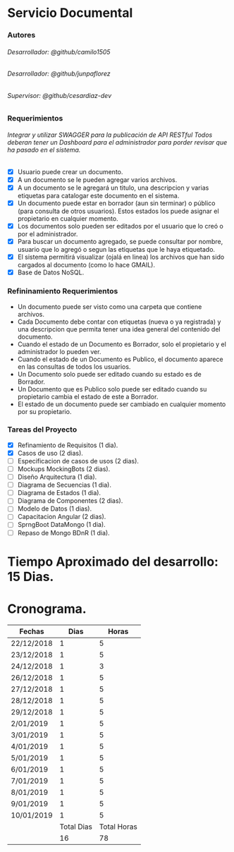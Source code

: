 # Servicio Documental
### Autores
###### Desarrollador: @github/camilo1505
###### Desarrollador: @github/junpaflorez
###### Supervisor: @github/cesardiaz-dev

### Requerimientos
###### Integrar y utilizar SWAGGER para la publicación de API RESTful Todos deberan tener un Dashboard para el administrador para porder revisar que ha pasado en el sistema.
- [x] Usuario puede crear un documento.
- [x] A un documento se le pueden agregar varios archivos.
- [x] A un documento se le agregará un titulo, una descripcion y varias etiquetas para catalogar este documento en el sistema.
- [x] Un documento puede estar en borrador (aun sin terminar) o público (para consulta de otros usuarios). Estos estados los puede asignar el propietario en cualquier momento.
- [x] Los documentos solo pueden ser editados por el usuario que lo creó o por el administrador.
- [x] Para buscar un documento agregado, se puede consultar por nombre, usuario que lo agregó o segun las etiquetas que le haya etiquetado.
- [x] El sistema permitirá visualizar (ojalá en linea) los archivos que han sido cargados al documento (como lo hace GMAIL).
- [x] Base de Datos NoSQL.

### Refininamiento Requerimientos
- Un documento puede ser visto como una carpeta que contiene archivos.
- Cada Documento debe contar con etiquetas (nueva o ya registrada) y una descripcion que permita tener una idea general del contenido del documento.
- Cuando el estado de un Documento es Borrador, solo el propietario y el administrador lo pueden ver.
- Cuando el estado de un Documento es Publico, el documento aparece en las consultas de todos los usuarios.
- Un Documento solo puede ser editado cuando su estado es de Borrador.
- Un Documento que es Publico solo puede ser editado cuando su propietario cambia el estado de este a Borrador.
- El estado de un documento puede ser cambiado en cualquier momento por su propietario.

### Tareas del Proyecto
- [X] Refinamiento de Requisitos (1 dia).
- [x] Casos de uso (2 dias).
- [ ] Especificacion de casos de usos (2 dias).
- [ ] Mockups MockingBots (2 dias).
- [ ] Diseño Arquitectura (1 dia).
- [ ] Diagrama de Secuencias (1 dia).
- [ ] Diagrama de Estados (1 dia).
- [ ] Diagrama de Componentes (2 dias).
- [ ] Modelo de Datos (1 dias).
- [ ] Capacitacion Angular (2 dias).
- [ ] SprngBoot DataMongo (1 dia).
- [ ] Repaso de Mongo BDnR (1 dia).

# Tiempo Aproximado del desarrollo: 15 Dias.

# Cronograma.
| Fechas | Dias | Horas |
| ------ | ---- | ----- |
| 22/12/2018 | 1 | 5 |
| 23/12/2018 | 1 | 5 |
| 24/12/2018 | 1 | 3 |
| 26/12/2018 | 1 | 5 |
| 27/12/2018 | 1 | 5 |
| 28/12/2018 | 1 | 5 |
| 29/12/2018 | 1 | 5 |
| 2/01/2019 | 1 | 5 |
| 3/01/2019 | 1 | 5 |
| 4/01/2019 | 1 | 5 |
| 5/01/2019 | 1 | 5 |
| 6/01/2019 | 1 | 5 |
| 7/01/2019 | 1 | 5 |
| 8/01/2019 | 1 | 5 |
| 9/01/2019 | 1 | 5 |
| 10/01/2019 | 1 | 5 |
|  | Total Dias | Total Horas |
|  | 16 | 78 |

